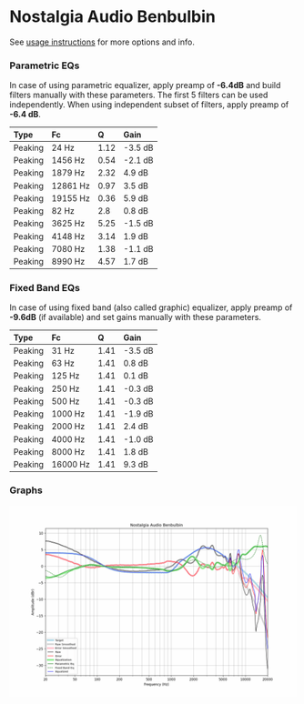 # Nostalgia Audio Benbulbin
See [usage instructions](https://github.com/jaakkopasanen/AutoEq#usage) for more options and info.

### Parametric EQs
In case of using parametric equalizer, apply preamp of **-6.4dB** and build filters manually
with these parameters. The first 5 filters can be used independently.
When using independent subset of filters, apply preamp of **-6.4 dB**.

| Type    | Fc       |    Q | Gain    |
|:--------|:---------|:-----|:--------|
| Peaking | 24 Hz    | 1.12 | -3.5 dB |
| Peaking | 1456 Hz  | 0.54 | -2.1 dB |
| Peaking | 1879 Hz  | 2.32 | 4.9 dB  |
| Peaking | 12861 Hz | 0.97 | 3.5 dB  |
| Peaking | 19155 Hz | 0.36 | 5.9 dB  |
| Peaking | 82 Hz    | 2.8  | 0.8 dB  |
| Peaking | 3625 Hz  | 5.25 | -1.5 dB |
| Peaking | 4148 Hz  | 3.14 | 1.9 dB  |
| Peaking | 7080 Hz  | 1.38 | -1.1 dB |
| Peaking | 8990 Hz  | 4.57 | 1.7 dB  |

### Fixed Band EQs
In case of using fixed band (also called graphic) equalizer, apply preamp of **-9.6dB**
(if available) and set gains manually with these parameters.

| Type    | Fc       |    Q | Gain    |
|:--------|:---------|:-----|:--------|
| Peaking | 31 Hz    | 1.41 | -3.5 dB |
| Peaking | 63 Hz    | 1.41 | 0.8 dB  |
| Peaking | 125 Hz   | 1.41 | 0.1 dB  |
| Peaking | 250 Hz   | 1.41 | -0.3 dB |
| Peaking | 500 Hz   | 1.41 | -0.3 dB |
| Peaking | 1000 Hz  | 1.41 | -1.9 dB |
| Peaking | 2000 Hz  | 1.41 | 2.4 dB  |
| Peaking | 4000 Hz  | 1.41 | -1.0 dB |
| Peaking | 8000 Hz  | 1.41 | 1.8 dB  |
| Peaking | 16000 Hz | 1.41 | 9.3 dB  |

### Graphs
![](./Nostalgia%20Audio%20Benbulbin.png)